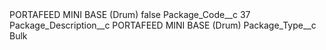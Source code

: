 <?xml version="1.0" encoding="UTF-8"?>
<CustomMetadata xmlns="http://soap.sforce.com/2006/04/metadata" xmlns:xsi="http://www.w3.org/2001/XMLSchema-instance" xmlns:xsd="http://www.w3.org/2001/XMLSchema">
    <label>PORTAFEED MINI BASE (Drum)</label>
    <protected>false</protected>
    <values>
        <field>Package_Code__c</field>
        <value xsi:type="xsd:string">37</value>
    </values>
    <values>
        <field>Package_Description__c</field>
        <value xsi:type="xsd:string">PORTAFEED MINI BASE (Drum)</value>
    </values>
    <values>
        <field>Package_Type__c</field>
        <value xsi:type="xsd:string">Bulk</value>
    </values>
</CustomMetadata>
